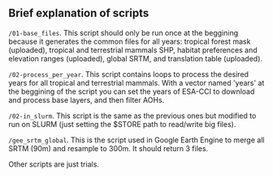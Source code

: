 ## Brief explanation of scripts 

`/01-base_files`. This script should only be run once at the beggining because it generates the common files for all years: tropical forest mask (uploaded), tropical and terrestrial mammals SHP, habitat preferences and elevation ranges (uploaded), global SRTM, and translation table (uploaded).

`/02-process_per_year`. This script contains loops to process the desired years for all tropical and terrestrial mammals. With a vector named 'years' at the beggining of the script you can set the years of ESA-CCI to download and process base layers, and then filter AOHs.

`/02-in_slurm`. This script is the same as the previous ones but modified to run on SLURM (just setting the $STORE path to read/write big files).

`/gee_srtm_global`. This is the script used in Google Earth Engine to merge all SRTM (90m) and resample to 300m. It should return 3 files.

Other scripts are just trials.

